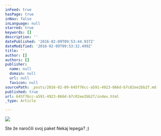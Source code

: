```yaml
---
inFeed: true
hasPage: true
inNav: false
inLanguage: null
starred: true
keywords: []
description: ''
datePublished: '2016-02-09T09:53:44.937Z'
dateModified: '2016-02-09T09:53:32.499Z'
title: ''
author: []
authors: []
publisher:
  name: null
  domain: null
  url: null
  favicon: null
sourcePath: _posts/2016-02-09-645f76cc-a591-4923-866d-b7c02ee2bb2f.md
published: true
url: 645f76cc-a591-4923-866d-b7c02ee2bb2f/index.html
_type: Article

---
```

![](https://the-grid-user-content.s3-us-west-2.amazonaws.com/3ce1800f-c107-4acf-ac89-ce0445db3224.jpg)

Ste že naročili svoj paket Nekaj lepega? ;)